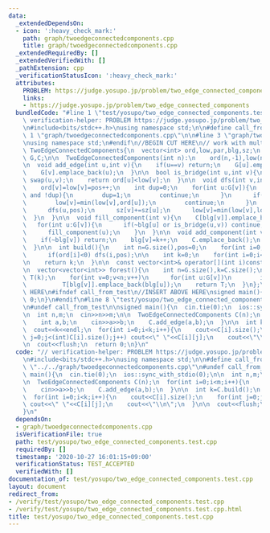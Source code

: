 ```yaml
---
data:
  _extendedDependsOn:
  - icon: ':heavy_check_mark:'
    path: graph/twoedgeconnectedcomponents.cpp
    title: graph/twoedgeconnectedcomponents.cpp
  _extendedRequiredBy: []
  _extendedVerifiedWith: []
  _pathExtension: cpp
  _verificationStatusIcon: ':heavy_check_mark:'
  attributes:
    PROBLEM: https://judge.yosupo.jp/problem/two_edge_connected_components
    links:
    - https://judge.yosupo.jp/problem/two_edge_connected_components
  bundledCode: "#line 1 \"test/yosupo/two_edge_connected_components.test.cpp\"\n//\
    \ verification-helper: PROBLEM https://judge.yosupo.jp/problem/two_edge_connected_components\n\
    \n#include<bits/stdc++.h>\nusing namespace std;\n\n#define call_from_test\n#line\
    \ 1 \"graph/twoedgeconnectedcomponents.cpp\"\n\n#line 3 \"graph/twoedgeconnectedcomponents.cpp\"\
    \nusing namespace std;\n#endif\n//BEGIN CUT HERE\n// work with multigraph\nstruct\
    \ TwoEdgeConnectedComponents{\n  vector<int> ord,low,par,blg,sz;\n  vector<vector<int>>\
    \ G,C;\n\n  TwoEdgeConnectedComponents(int n):\n    ord(n,-1),low(n),par(n,-1),blg(n,-1),sz(n,1),G(n){}\n\
    \n  void add_edge(int u,int v){\n    if(u==v) return;\n    G[u].emplace_back(v);\n\
    \    G[v].emplace_back(u);\n  }\n\n  bool is_bridge(int u,int v){\n    if(ord[u]>ord[v])\
    \ swap(u,v);\n    return ord[u]<low[v];\n  }\n\n  void dfs(int v,int &pos){\n\
    \    ord[v]=low[v]=pos++;\n    int dup=0;\n    for(int u:G[v]){\n      if(u==par[v]\
    \ and !dup){\n        dup=1;\n        continue;\n      }\n      if(~ord[u]){\n\
    \        low[v]=min(low[v],ord[u]);\n        continue;\n      }\n      par[u]=v;\n\
    \      dfs(u,pos);\n      sz[v]+=sz[u];\n      low[v]=min(low[v],low[u]);\n  \
    \  }\n  }\n\n  void fill_component(int v){\n    C[blg[v]].emplace_back(v);\n \
    \   for(int u:G[v]){\n      if(~blg[u] or is_bridge(u,v)) continue;\n      blg[u]=blg[v];\n\
    \      fill_component(u);\n    }\n  }\n\n  void add_component(int v,int &k){\n\
    \    if(~blg[v]) return;\n    blg[v]=k++;\n    C.emplace_back();\n    fill_component(v);\n\
    \  }\n\n  int build(){\n    int n=G.size(),pos=0;\n    for(int i=0;i<n;i++)\n\
    \      if(ord[i]<0) dfs(i,pos);\n\n    int k=0;\n    for(int i=0;i<n;i++) add_component(i,k);\n\
    \n    return k;\n  }\n\n  const vector<int>& operator[](int i)const{return C[i];}\n\
    \n  vector<vector<int>> forest(){\n    int n=G.size(),k=C.size();\n    vector<vector<int>>\
    \ T(k);\n    for(int v=0;v<n;v++)\n      for(int u:G[v])\n        if(blg[v]!=blg[u])\n\
    \          T[blg[v]].emplace_back(blg[u]);\n    return T;\n  }\n};\n//END CUT\
    \ HERE\n#ifndef call_from_test\n//INSERT ABOVE HERE\nsigned main(){\n  return\
    \ 0;\n}\n#endif\n#line 8 \"test/yosupo/two_edge_connected_components.test.cpp\"\
    \n#undef call_from_test\n\nsigned main(){\n  cin.tie(0);\n  ios::sync_with_stdio(0);\n\
    \n  int n,m;\n  cin>>n>>m;\n\n  TwoEdgeConnectedComponents C(n);\n  for(int i=0;i<m;i++){\n\
    \    int a,b;\n    cin>>a>>b;\n    C.add_edge(a,b);\n  }\n\n  int k=C.build();\n\
    \  cout<<k<<endl;\n  for(int i=0;i<k;i++){\n    cout<<C[i].size();\n    for(int\
    \ j=0;j<(int)C[i].size();j++) cout<<\" \"<<C[i][j];\n    cout<<\"\\n\";\n  }\n\
    \n  cout<<flush;\n  return 0;\n}\n"
  code: "// verification-helper: PROBLEM https://judge.yosupo.jp/problem/two_edge_connected_components\n\
    \n#include<bits/stdc++.h>\nusing namespace std;\n\n#define call_from_test\n#include\
    \ \"../../graph/twoedgeconnectedcomponents.cpp\"\n#undef call_from_test\n\nsigned\
    \ main(){\n  cin.tie(0);\n  ios::sync_with_stdio(0);\n\n  int n,m;\n  cin>>n>>m;\n\
    \n  TwoEdgeConnectedComponents C(n);\n  for(int i=0;i<m;i++){\n    int a,b;\n\
    \    cin>>a>>b;\n    C.add_edge(a,b);\n  }\n\n  int k=C.build();\n  cout<<k<<endl;\n\
    \  for(int i=0;i<k;i++){\n    cout<<C[i].size();\n    for(int j=0;j<(int)C[i].size();j++)\
    \ cout<<\" \"<<C[i][j];\n    cout<<\"\\n\";\n  }\n\n  cout<<flush;\n  return 0;\n\
    }\n"
  dependsOn:
  - graph/twoedgeconnectedcomponents.cpp
  isVerificationFile: true
  path: test/yosupo/two_edge_connected_components.test.cpp
  requiredBy: []
  timestamp: '2020-10-27 16:01:15+09:00'
  verificationStatus: TEST_ACCEPTED
  verifiedWith: []
documentation_of: test/yosupo/two_edge_connected_components.test.cpp
layout: document
redirect_from:
- /verify/test/yosupo/two_edge_connected_components.test.cpp
- /verify/test/yosupo/two_edge_connected_components.test.cpp.html
title: test/yosupo/two_edge_connected_components.test.cpp
---
```

